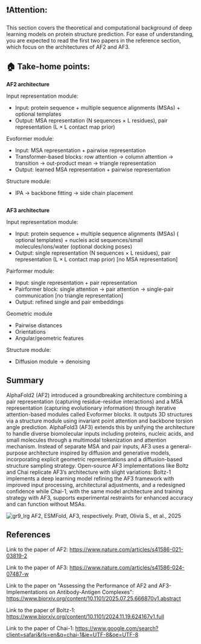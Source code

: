 ## ❗️Attention: 

This section covers the theoretical and computational background of deep learning models on protein structure prediction. For ease of understanding, you are expected to read the first two papers in the reference section, which focus on the architectures of AF2 and AF3.

## 🏠 Take-home points:

**AF2 architecture**

Input representation module:
- Input: protein sequence + multiple sequence alignments (MSAs) + optional templates
- Output: MSA representation (N sequences × L residues), pair representation (L × L contact map prior)

Evoformer module:    
- Input: MSA representation + pairwise representation
- Transformer-based blocks: row attention → column attention → transition → out-product mean → triangle representation
- Output: learned MSA representation + pairwise representation

Structure module:    
- IPA → backbone fitting → side chain placement

##

**AF3 architecture**

Input representation module:
- Input: protein sequence + multiple sequence alignments (MSAs) ( optional templates) + nucleis acid sequences/small molecules/ions/water (optional docking poses)
- Output: single representation (N sequences × L residues), pair representation (L × L contact map prior) [no MSA representation]

Pairformer module:    
- Input: single representation + pair representation
- Pairformer block: single attention → pair attention → single-pair communication [no triangle representation]
- Output: refined single and pair embeddings

Geometric module
- Pairwise distances
- Orientations
- Angular/geometric features

Structure module:
- Diffusion module → denoising

##

## Summary

AlphaFold2 (AF2) introduced a groundbreaking architecture combining a pair representation (capturing residue-residue interactions) and a MSA representation (capturing evolutionary information) through iterative attention-based modules called Evoformer blocks. It outputs 3D structures via a structure module using invariant point attention and backbone torsion angle prediction. AlphaFold3 (AF3) extends this by unifying the architecture to handle diverse biomolecular inputs including proteins, nucleic acids, and small molecules through a multimodal tokenization and attention mechanism. Instead of separate MSA and pair inputs, AF3 uses a general-purpose architecture inspired by diffusion and generative models, incorporating explicit geometric representations and a diffusion-based structure sampling strategy. Open-source AF3 implementations like Boltz and Chai replicate AF3’s architecture with slight variations: Boltz-1 implements a deep learning model refining the AF3 framework with improved input processing, architectural adjustments, and a redesigned confidence while Chai-1, with the same model architecture and training strategy with AF3, supports experimental restraints for enhanced accuracy and can function without MSAs.

![gr9_lrg](https://github.com/user-attachments/assets/71bff1b7-713f-4f27-9f95-3832132e92fb)
AF2, ESMFold, AF3, respectively. 
Pratt, Olivia S., et al., 2025

## References

Link to the paper of AF2: https://www.nature.com/articles/s41586-021-03819-2

Link to the paper of AF3: https://www.nature.com/articles/s41586-024-07487-w

Link to the paper on "Assessing the Performance of AF2 and AF3-Implementations on Antibody-Antigen Complexes": https://www.biorxiv.org/content/10.1101/2025.07.25.666870v1.abstract

Link to the paper of Boltz-1: https://www.biorxiv.org/content/10.1101/2024.11.19.624167v1.full

Link to the paper of Chai-1: https://www.google.com/search?client=safari&rls=en&q=chai-1&ie=UTF-8&oe=UTF-8
